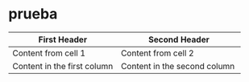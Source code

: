 # prueba
First Header | Second Header
------------ | -------------
Content from cell 1 | Content from cell 2
Content in the first column | Content in the second column 
